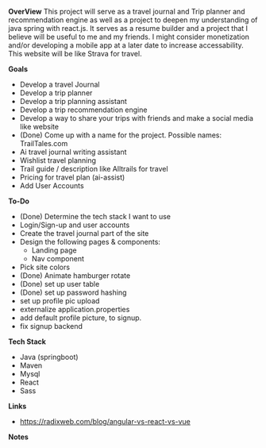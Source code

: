 **OverView**
This project will serve as a travel journal and Trip planner and recommendation engine as well as a project to deepen my understanding of java spring with react.js. It serves as a resume builder and a project that I believe will be useful to me and my friends. I might consider monetization and/or developing a mobile app at a later date to increase accessability. This website will be like Strava for travel.

**Goals**
* Develop a travel Journal
* Develop a trip planner
* Develop a trip planning assistant
* Develop a trip recommendation engine
* Develop a way to share your trips with friends and make a social media like website
* (Done) Come up with a name for the project. Possible names: TrailTales.com
* Ai travel journal writing assistant
* Wishlist travel planning
* Trail guide / description like Alltrails for travel
* Pricing for travel plan (ai-assist)
* Add User Accounts

**To-Do**
* (Done) Determine the tech stack I want to use
* Login/Sign-up and user accounts
* Create the travel journal part of the site
* Design the following pages & components:
    * Landing page
    * Nav component
* Pick site colors
* (Done) Animate hamburger rotate
* (Done) set up user table
* (Done) set up password hashing
* set up profile pic upload
* externalize application.properties
* add default profile picture, to signup.
* fix signup backend

**Tech Stack**
* Java (springboot)
* Maven
* Mysql
* React
* Sass

**Links**
* https://radixweb.com/blog/angular-vs-react-vs-vue

**Notes**
